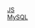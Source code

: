 <a href="https://tred-07.github.io/JavaScript/">JS</a> <br>
<a href="https://tred-07.github.io/MySQL/">MySQL</a>
<!---
tred-07/tred-07 is a ✨ special ✨ repository because its `README.md` (this file) appears on your GitHub profile.
You can click the Preview link to take a look at your changes.
- 📫 How to reach me ...
- 😄 Pronouns: ...
- ⚡ Fun fact: ...
--->
